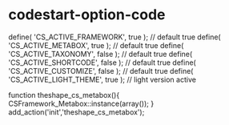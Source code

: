 # codestart-option-code

define( 'CS_ACTIVE_FRAMEWORK',  true  ); // default true
define( 'CS_ACTIVE_METABOX',    true ); // default true
define( 'CS_ACTIVE_TAXONOMY',   false ); // default true
define( 'CS_ACTIVE_SHORTCODE',  false ); // default true
define( 'CS_ACTIVE_CUSTOMIZE',  false ); // default true
define( 'CS_ACTIVE_LIGHT_THEME',  true  ); // light version active

function theshape_cs_metabox(){
    CSFramework_Metabox::instance(array());
}
add_action('init','theshape_cs_metabox');
